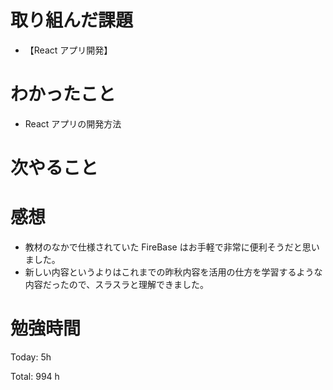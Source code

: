 # 取り組んだ課題

- 【React アプリ開発】

# わかったこと

- React アプリの開発方法

# 次やること

# 感想

- 教材のなかで仕様されていた FireBase はお手軽で非常に便利そうだと思いました。
- 新しい内容というよりはこれまでの昨秋内容を活用の仕方を学習するような内容だったので、スラスラと理解できました。

# 勉強時間

Today: 5h

Total: 994 h
